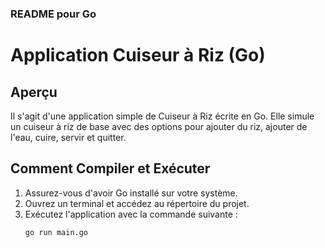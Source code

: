 
### README pour Go

# Application Cuiseur à Riz (Go)

## Aperçu
Il s'agit d'une application simple de Cuiseur à Riz écrite en Go. Elle simule un cuiseur à riz de base avec des options pour ajouter du riz, ajouter de l'eau, cuire, servir et quitter.

## Comment Compiler et Exécuter
1. Assurez-vous d'avoir Go installé sur votre système.
2. Ouvrez un terminal et accédez au répertoire du projet.
3. Exécutez l'application avec la commande suivante :
   ```bash
   go run main.go
